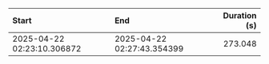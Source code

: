 | Start                      | End                        |   Duration (s) |
|:---------------------------|:---------------------------|---------------:|
| 2025-04-22 02:23:10.306872 | 2025-04-22 02:27:43.354399 |        273.048 |